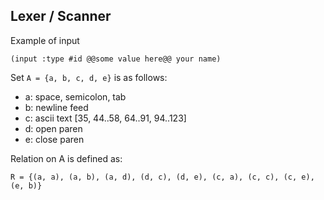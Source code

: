 ## Lexer / Scanner

Example of input

```
(input :type #id @@some value here@@ your name)
```

Set `A = {a, b, c, d, e}` is as follows:

- a: space, semicolon, tab
- b: newline feed
- c: ascii text [35, 44..58, 64..91, 94..123]
- d: open paren
- e: close paren

Relation on A is defined as:

```
R = {(a, a), (a, b), (a, d), (d, c), (d, e), (c, a), (c, c), (c, e), (e, b)}
```